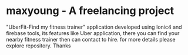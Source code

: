# maxyoung - A freelancing project
"UberFit-Find my fitness trainer" application developed using Ionic4 and firebase tools, its features like Uber application, there you can find your nearby fitness trainer then can contact to hire.
for more details please explore repository.
Thanks
